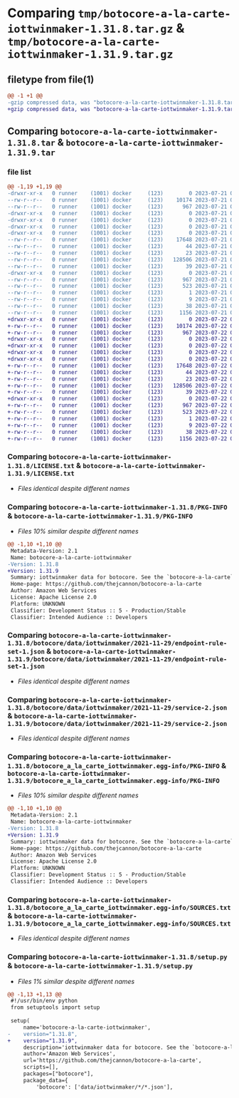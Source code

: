 # Comparing `tmp/botocore-a-la-carte-iottwinmaker-1.31.8.tar.gz` & `tmp/botocore-a-la-carte-iottwinmaker-1.31.9.tar.gz`

## filetype from file(1)

```diff
@@ -1 +1 @@
-gzip compressed data, was "botocore-a-la-carte-iottwinmaker-1.31.8.tar", last modified: Fri Jul 21 01:21:32 2023, max compression
+gzip compressed data, was "botocore-a-la-carte-iottwinmaker-1.31.9.tar", last modified: Sat Jul 22 01:20:34 2023, max compression
```

## Comparing `botocore-a-la-carte-iottwinmaker-1.31.8.tar` & `botocore-a-la-carte-iottwinmaker-1.31.9.tar`

### file list

```diff
@@ -1,19 +1,19 @@
-drwxr-xr-x   0 runner    (1001) docker     (123)        0 2023-07-21 01:21:32.487125 botocore-a-la-carte-iottwinmaker-1.31.8/
--rw-r--r--   0 runner    (1001) docker     (123)    10174 2023-07-21 01:21:32.000000 botocore-a-la-carte-iottwinmaker-1.31.8/LICENSE.txt
--rw-r--r--   0 runner    (1001) docker     (123)      967 2023-07-21 01:21:32.487125 botocore-a-la-carte-iottwinmaker-1.31.8/PKG-INFO
-drwxr-xr-x   0 runner    (1001) docker     (123)        0 2023-07-21 01:21:32.487125 botocore-a-la-carte-iottwinmaker-1.31.8/botocore/
-drwxr-xr-x   0 runner    (1001) docker     (123)        0 2023-07-21 01:21:32.487125 botocore-a-la-carte-iottwinmaker-1.31.8/botocore/data/
-drwxr-xr-x   0 runner    (1001) docker     (123)        0 2023-07-21 01:21:32.487125 botocore-a-la-carte-iottwinmaker-1.31.8/botocore/data/iottwinmaker/
-drwxr-xr-x   0 runner    (1001) docker     (123)        0 2023-07-21 01:21:32.487125 botocore-a-la-carte-iottwinmaker-1.31.8/botocore/data/iottwinmaker/2021-11-29/
--rw-r--r--   0 runner    (1001) docker     (123)    17648 2023-07-21 01:21:06.000000 botocore-a-la-carte-iottwinmaker-1.31.8/botocore/data/iottwinmaker/2021-11-29/endpoint-rule-set-1.json
--rw-r--r--   0 runner    (1001) docker     (123)       44 2023-07-21 01:21:06.000000 botocore-a-la-carte-iottwinmaker-1.31.8/botocore/data/iottwinmaker/2021-11-29/examples-1.json
--rw-r--r--   0 runner    (1001) docker     (123)       23 2023-07-21 01:21:06.000000 botocore-a-la-carte-iottwinmaker-1.31.8/botocore/data/iottwinmaker/2021-11-29/paginators-1.json
--rw-r--r--   0 runner    (1001) docker     (123)   128506 2023-07-21 01:21:06.000000 botocore-a-la-carte-iottwinmaker-1.31.8/botocore/data/iottwinmaker/2021-11-29/service-2.json
--rw-r--r--   0 runner    (1001) docker     (123)       39 2023-07-21 01:21:06.000000 botocore-a-la-carte-iottwinmaker-1.31.8/botocore/data/iottwinmaker/2021-11-29/waiters-2.json
-drwxr-xr-x   0 runner    (1001) docker     (123)        0 2023-07-21 01:21:32.487125 botocore-a-la-carte-iottwinmaker-1.31.8/botocore_a_la_carte_iottwinmaker.egg-info/
--rw-r--r--   0 runner    (1001) docker     (123)      967 2023-07-21 01:21:32.000000 botocore-a-la-carte-iottwinmaker-1.31.8/botocore_a_la_carte_iottwinmaker.egg-info/PKG-INFO
--rw-r--r--   0 runner    (1001) docker     (123)      523 2023-07-21 01:21:32.000000 botocore-a-la-carte-iottwinmaker-1.31.8/botocore_a_la_carte_iottwinmaker.egg-info/SOURCES.txt
--rw-r--r--   0 runner    (1001) docker     (123)        1 2023-07-21 01:21:32.000000 botocore-a-la-carte-iottwinmaker-1.31.8/botocore_a_la_carte_iottwinmaker.egg-info/dependency_links.txt
--rw-r--r--   0 runner    (1001) docker     (123)        9 2023-07-21 01:21:32.000000 botocore-a-la-carte-iottwinmaker-1.31.8/botocore_a_la_carte_iottwinmaker.egg-info/top_level.txt
--rw-r--r--   0 runner    (1001) docker     (123)       38 2023-07-21 01:21:32.487125 botocore-a-la-carte-iottwinmaker-1.31.8/setup.cfg
--rw-r--r--   0 runner    (1001) docker     (123)     1156 2023-07-21 01:21:32.000000 botocore-a-la-carte-iottwinmaker-1.31.8/setup.py
+drwxr-xr-x   0 runner    (1001) docker     (123)        0 2023-07-22 01:20:34.661068 botocore-a-la-carte-iottwinmaker-1.31.9/
+-rw-r--r--   0 runner    (1001) docker     (123)    10174 2023-07-22 01:20:34.000000 botocore-a-la-carte-iottwinmaker-1.31.9/LICENSE.txt
+-rw-r--r--   0 runner    (1001) docker     (123)      967 2023-07-22 01:20:34.661068 botocore-a-la-carte-iottwinmaker-1.31.9/PKG-INFO
+drwxr-xr-x   0 runner    (1001) docker     (123)        0 2023-07-22 01:20:34.657068 botocore-a-la-carte-iottwinmaker-1.31.9/botocore/
+drwxr-xr-x   0 runner    (1001) docker     (123)        0 2023-07-22 01:20:34.657068 botocore-a-la-carte-iottwinmaker-1.31.9/botocore/data/
+drwxr-xr-x   0 runner    (1001) docker     (123)        0 2023-07-22 01:20:34.657068 botocore-a-la-carte-iottwinmaker-1.31.9/botocore/data/iottwinmaker/
+drwxr-xr-x   0 runner    (1001) docker     (123)        0 2023-07-22 01:20:34.657068 botocore-a-la-carte-iottwinmaker-1.31.9/botocore/data/iottwinmaker/2021-11-29/
+-rw-r--r--   0 runner    (1001) docker     (123)    17648 2023-07-22 01:20:09.000000 botocore-a-la-carte-iottwinmaker-1.31.9/botocore/data/iottwinmaker/2021-11-29/endpoint-rule-set-1.json
+-rw-r--r--   0 runner    (1001) docker     (123)       44 2023-07-22 01:20:09.000000 botocore-a-la-carte-iottwinmaker-1.31.9/botocore/data/iottwinmaker/2021-11-29/examples-1.json
+-rw-r--r--   0 runner    (1001) docker     (123)       23 2023-07-22 01:20:09.000000 botocore-a-la-carte-iottwinmaker-1.31.9/botocore/data/iottwinmaker/2021-11-29/paginators-1.json
+-rw-r--r--   0 runner    (1001) docker     (123)   128506 2023-07-22 01:20:09.000000 botocore-a-la-carte-iottwinmaker-1.31.9/botocore/data/iottwinmaker/2021-11-29/service-2.json
+-rw-r--r--   0 runner    (1001) docker     (123)       39 2023-07-22 01:20:09.000000 botocore-a-la-carte-iottwinmaker-1.31.9/botocore/data/iottwinmaker/2021-11-29/waiters-2.json
+drwxr-xr-x   0 runner    (1001) docker     (123)        0 2023-07-22 01:20:34.661068 botocore-a-la-carte-iottwinmaker-1.31.9/botocore_a_la_carte_iottwinmaker.egg-info/
+-rw-r--r--   0 runner    (1001) docker     (123)      967 2023-07-22 01:20:34.000000 botocore-a-la-carte-iottwinmaker-1.31.9/botocore_a_la_carte_iottwinmaker.egg-info/PKG-INFO
+-rw-r--r--   0 runner    (1001) docker     (123)      523 2023-07-22 01:20:34.000000 botocore-a-la-carte-iottwinmaker-1.31.9/botocore_a_la_carte_iottwinmaker.egg-info/SOURCES.txt
+-rw-r--r--   0 runner    (1001) docker     (123)        1 2023-07-22 01:20:34.000000 botocore-a-la-carte-iottwinmaker-1.31.9/botocore_a_la_carte_iottwinmaker.egg-info/dependency_links.txt
+-rw-r--r--   0 runner    (1001) docker     (123)        9 2023-07-22 01:20:34.000000 botocore-a-la-carte-iottwinmaker-1.31.9/botocore_a_la_carte_iottwinmaker.egg-info/top_level.txt
+-rw-r--r--   0 runner    (1001) docker     (123)       38 2023-07-22 01:20:34.661068 botocore-a-la-carte-iottwinmaker-1.31.9/setup.cfg
+-rw-r--r--   0 runner    (1001) docker     (123)     1156 2023-07-22 01:20:34.000000 botocore-a-la-carte-iottwinmaker-1.31.9/setup.py
```

### Comparing `botocore-a-la-carte-iottwinmaker-1.31.8/LICENSE.txt` & `botocore-a-la-carte-iottwinmaker-1.31.9/LICENSE.txt`

 * *Files identical despite different names*

### Comparing `botocore-a-la-carte-iottwinmaker-1.31.8/PKG-INFO` & `botocore-a-la-carte-iottwinmaker-1.31.9/PKG-INFO`

 * *Files 10% similar despite different names*

```diff
@@ -1,10 +1,10 @@
 Metadata-Version: 2.1
 Name: botocore-a-la-carte-iottwinmaker
-Version: 1.31.8
+Version: 1.31.9
 Summary: iottwinmaker data for botocore. See the `botocore-a-la-carte` package for more info.
 Home-page: https://github.com/thejcannon/botocore-a-la-carte
 Author: Amazon Web Services
 License: Apache License 2.0
 Platform: UNKNOWN
 Classifier: Development Status :: 5 - Production/Stable
 Classifier: Intended Audience :: Developers
```

### Comparing `botocore-a-la-carte-iottwinmaker-1.31.8/botocore/data/iottwinmaker/2021-11-29/endpoint-rule-set-1.json` & `botocore-a-la-carte-iottwinmaker-1.31.9/botocore/data/iottwinmaker/2021-11-29/endpoint-rule-set-1.json`

 * *Files identical despite different names*

### Comparing `botocore-a-la-carte-iottwinmaker-1.31.8/botocore/data/iottwinmaker/2021-11-29/service-2.json` & `botocore-a-la-carte-iottwinmaker-1.31.9/botocore/data/iottwinmaker/2021-11-29/service-2.json`

 * *Files identical despite different names*

### Comparing `botocore-a-la-carte-iottwinmaker-1.31.8/botocore_a_la_carte_iottwinmaker.egg-info/PKG-INFO` & `botocore-a-la-carte-iottwinmaker-1.31.9/botocore_a_la_carte_iottwinmaker.egg-info/PKG-INFO`

 * *Files 10% similar despite different names*

```diff
@@ -1,10 +1,10 @@
 Metadata-Version: 2.1
 Name: botocore-a-la-carte-iottwinmaker
-Version: 1.31.8
+Version: 1.31.9
 Summary: iottwinmaker data for botocore. See the `botocore-a-la-carte` package for more info.
 Home-page: https://github.com/thejcannon/botocore-a-la-carte
 Author: Amazon Web Services
 License: Apache License 2.0
 Platform: UNKNOWN
 Classifier: Development Status :: 5 - Production/Stable
 Classifier: Intended Audience :: Developers
```

### Comparing `botocore-a-la-carte-iottwinmaker-1.31.8/botocore_a_la_carte_iottwinmaker.egg-info/SOURCES.txt` & `botocore-a-la-carte-iottwinmaker-1.31.9/botocore_a_la_carte_iottwinmaker.egg-info/SOURCES.txt`

 * *Files identical despite different names*

### Comparing `botocore-a-la-carte-iottwinmaker-1.31.8/setup.py` & `botocore-a-la-carte-iottwinmaker-1.31.9/setup.py`

 * *Files 1% similar despite different names*

```diff
@@ -1,13 +1,13 @@
 #!/usr/bin/env python
 from setuptools import setup
 
 setup(
     name='botocore-a-la-carte-iottwinmaker',
-    version="1.31.8",
+    version="1.31.9",
     description='iottwinmaker data for botocore. See the `botocore-a-la-carte` package for more info.',
     author='Amazon Web Services',
     url='https://github.com/thejcannon/botocore-a-la-carte',
     scripts=[],
     packages=["botocore"],
     package_data={
         'botocore': ['data/iottwinmaker/*/*.json'],
```

